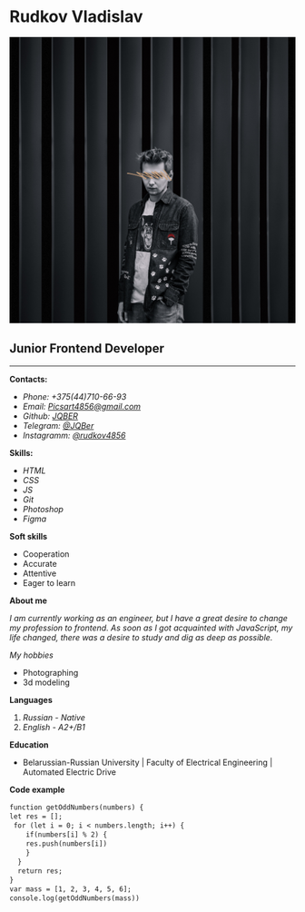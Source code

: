 # **Rudkov Vladislav**
![photo](img/pic.jpg)
## Junior Frontend Developer
---
 **Contacts:**

* *Phone: +375(44)710-66-93*
* *Email: Picsart4856@gmail.com*
* *Github: [JQBER](https://github.com/JQBer)*
* *Telegram: [@JQBer](t.me/jqber)*
* *Instagramm: [@rudkov4856](https://www.instagram.com/rudkov4856)*

**Skills:**
* *HTML*
* *CSS*
* *JS*
* *Git*
* *Photoshop*
* *Figma*

**Soft skills**

* Cooperation
* Accurate
* Attentive
* Eager to learn

 **About me**

*I am currently working as an engineer, but I have a great desire to change my profession to frontend. As soon as I got acquainted with JavaScript, my life changed, there was a desire to study and dig as deep as possible.*

*My hobbies*

* Photographing
* 3d modeling

**Languages**

1. *Russian - Native*
2. *English - A2+/B1*

**Education**

+ Belarussian-Russian University | Faculty of Electrical Engineering | Automated Electric Drive 

**Code example**

	function getOddNumbers(numbers) {
	let res = []; 
	 for (let i = 0; i < numbers.length; i++) {
	    if(numbers[i] % 2) {
	    res.push(numbers[i])
	    }
	  }
	  return res;
	}
	var mass = [1, 2, 3, 4, 5, 6];
	console.log(getOddNumbers(mass))
